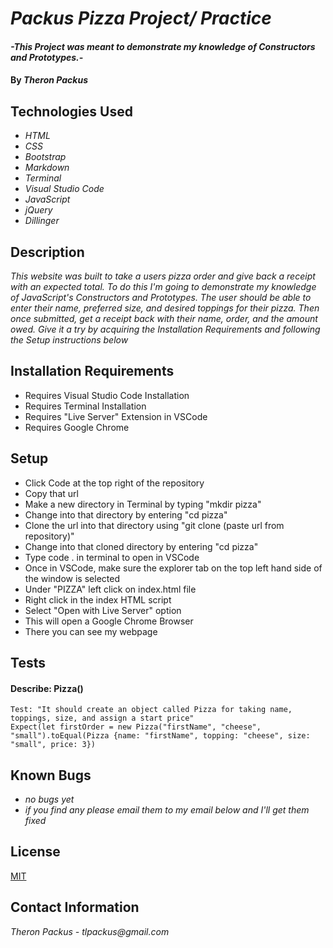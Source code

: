 # _Packus Pizza Project/ Practice_

#### _-This Project was meant to demonstrate my knowledge of Constructors and Prototypes.-_

#### By _**Theron Packus**_

## Technologies Used

* _HTML_
* _CSS_
* _Bootstrap_
* _Markdown_
* _Terminal_
* _Visual Studio Code_
* _JavaScript_
* _jQuery_
* _Dillinger_

## Description

_This website was built to take a users pizza order and give back a receipt with an expected total. To do this I'm going to demonstrate my knowledge of JavaScript's Constructors and Prototypes. The user should be able to enter their name, preferred size, and desired toppings for their pizza. Then once submitted, get a receipt back with their name, order, and the amount owed. Give it a try by acquiring the Installation Requirements and following the Setup instructions below_

## Installation Requirements
- Requires Visual Studio Code Installation
- Requires Terminal Installation
- Requires "Live Server" Extension in VSCode
- Requires Google Chrome

## Setup
- Click Code at the top right of the repository
- Copy that url
- Make a new directory in Terminal by typing "mkdir pizza"
- Change into that directory by entering "cd pizza"
- Clone the url into that directory using "git clone (paste url from repository)"
- Change into that cloned directory by entering "cd pizza"
- Type code . in terminal to open in VSCode
- Once in VSCode, make sure the explorer tab on the top left hand side of the window is selected
- Under "PIZZA" left click on index.html file
- Right click in the index HTML script
- Select "Open with Live Server" option
- This will open a Google Chrome Browser
- There you can see my webpage

## Tests
#### Describe: Pizza()
```
Test: "It should create an object called Pizza for taking name, toppings, size, and assign a start price"
Expect(let firstOrder = new Pizza("firstName", "cheese", "small").toEqual(Pizza {name: "firstName", topping: "cheese", size: "small", price: 3})

```

## Known Bugs

* _no bugs yet_
* _if you find any please email them to my email below and I'll get them fixed_

## License

[MIT](LICENSE.txt)

## Contact Information

_Theron Packus - tlpackus@gmail.com_